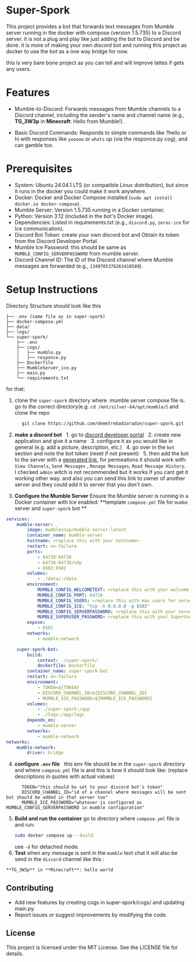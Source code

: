 # Super-Spork
This project provides a bot that forwards text messages from Mumble server running in the docker with compose (version 1.5.735) to a Discord server. it is not a plug and play like just adding the bot to Discord and be done. it is more of making your own discord bot and running this project as docker to use the bot as a one way bridge for now.

this is very bare bone project as you can tell and will improve lattes if gets any users.

  

# Features

- Mumble-to-Discord: Forwards messages from Mumble channels to a Discord channel, including the sender's name and channel name (e.g., **TG_3W3p** in **Minecraft**: Hello from Mumble!).

- Basic Discord Commands: Responds to simple commands like ?hello or hi with responses like `yooooo` or `whats` up (via the responce.py cog), and can gamble too.

# Prerequisites
- System: Ubuntu 24.04.1 LTS (or compatible Linux distribution), but since it runs in the docker you could make it work anywhere.
- Docker: Docker and Docker Compose installed (`sudo apt install docker.io docker-compose`).
- Mumble Server: Version 1.5.735 running in a Docker container.
- Python: Version 3.12 (included in the bot's Docker image).
- Dependencies: Listed in requirements.txt (e.g., `discord.py`, `zeroc-ice` for Ice communication).
- Discord Bot Token: create your own discord bot and Obtain its token from the Discord Developer Portal.
- Mumble Ice Password: this should be same as `MUMBLE_CONFIG_SERVERPASSWORD` from mumble server.
- Discord Channel ID: The ID of the Discord channel where Mumble messages are forwarded (e.g., `1349705376263418589`).

# Setup Instructions

Directory Structure should look like this
``` plain
├── .env (same file as in super-spork)
├── docker-compose.yml
├── data/
├── logs/
└── super-spork/
    ├── .env
    ├── cogs/
    │   ├── mumble.py
    │   ├── responce.py
    ├── Dockerfile
    ├── MumbleServer_ice.py
    ├── main.py
    └── requirements.txt
```
for that:
1. clone the `super-spork` directory where  mumble server compose file is. go to the correct directory(e.g. `cd /mnt/silver-64/opt/mumble/`) and clone the repo
```bash
	  git clone https://github.com/demetrebadzaradze/super-spork.git
```

2. **make a discord bot**
	  1. go to [discord developer portal](https://discord.com/developers/applications)
	  2. create new application and give it a name
	  3. configure it as you would like in general (e.g. add a picture, description, etc.)
	  4. go over in the `bot` section and note the bot token (reset if not present)
	  5. then add the bot to the server with a [generated link,](https://discordjs.guide/preparations/adding-your-bot-to-servers.html#creating-and-using-your-invite-link)   for permeations it should work with: 
		  `View Channels`, `Send Messages` , `Manage Messages`, `Read Message History`.
		  I checked `admin` witch is not recommended but it works if you cant get it working other way.  and also you can send this link to owner of another server and they could add it to server that you don't own.

3. **Configure the Mumble Server**
Ensure the Mumble server is running in a Docker container with Ice enabled:
**template `compose.yml` file for `mumbe` server and `super-spork` bot **
```yml
services:
    mumble-server:
        image: mumblevoip/mumble-server:latest
        container_name: mumble-server
        hostname: <replace this with your hostname>
        restart: on-failure
        ports:
            - 64738:64738
            - 64738:64738/udp
            - 6502:6502
        volumes:
            - ./data/:/data
        environment:
            MUMBLE_CONFIG_WELCOMETEXT: <replace this with your welcome text> 
            MUMBLE_CONFIG_PORT: 64738
            MUMBLE_CONFIG_USERS: <replace this with max users for server>
            MUMBLE_CONFIG_ICE: "tcp -h 0.0.0.0 -p 6502"
            MUMBLE_CONFIG_SERVERPASSWORD: <replace this with your server password witch will be also needed in .env file>
            MUMBLE_SUPERUSER_PASSWORD: <replace this with your SuperUser password>
        expose:
            - 6502
        networks:
            - mumble-network

    super-spork-bot:
        build:
            context: ./super-spork/.
            dockerfile: Dockerfile
        container_name: super-spork-bot
        restart: on-failure
        environment:
            - TOKEN=${TOKEN}
            - DISCORD_CHANNEL_ID=${DISCORD_CHANNEL_ID}
            - MUMBLE_ICE_PASSWORD=${MUMBLE_ICE_PASSWORD}
        volumes:
            - ./super-spork:/app
            - ./logs:/app/logs
        depends_on:
            - mumble-server
        networks:
            - mumble-network
networks:
    mumble-network:
        driver: bridge
```
  
  
  4. **configure `.env` file**
  this env file should be in the `super-spork` directory and where `compose.yml` file is and this is how it should look like: (replace descriptions in quotes with actual values)
```env
	  TOKEN="this should be set to your discord bot's token"
	  DISCORD_CHANNEL_ID="id of a channel where messages will be sent bot should be added in that server too"
	  MUMBLE_ICE_PASSWORD="whatever is configured as MUMBLE_CONFIG_SERVERPASSWORD in mumble configuration"
```

5. **Build and run the container**
	go to directory where `compose.yml` file is and run: 
	```bash
	sudo docker compose up --build
	```
	use `-d` for detached mode.
6. **Test**
when any message is sent in the `mumble` text chat it will also be send in the `discord` channel like this :
```markdown
**TG_3W3p** in **Minecraft**: hello world
```

## Contributing

- Add new features by creating cogs in super-spork/cogs/ and updating main.py.
- Report issues or suggest improvements by modifying the code.

## License

This project is licensed under the MIT License. See the LICENSE file for details.